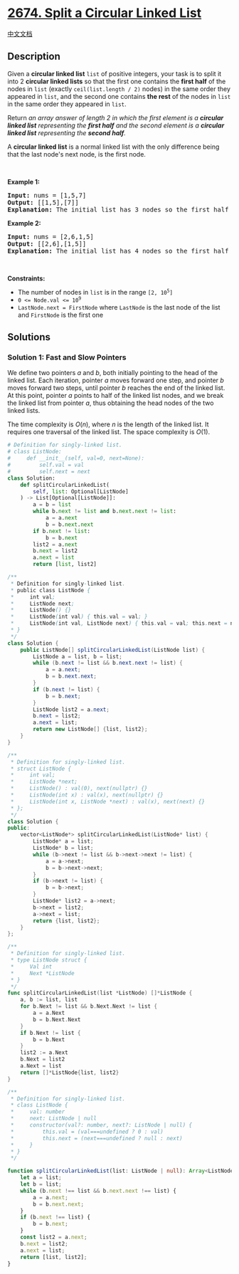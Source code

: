 # [2674. Split a Circular Linked List](https://leetcode.com/problems/split-a-circular-linked-list)

[中文文档](./solution/2600-2699/2674.Split%20a%20Circular%20Linked%20List/README.md)

<!-- tags:Linked List,Two Pointers -->

## Description

<p>Given a <strong>circular linked list</strong> <code>list</code> of positive integers, your task is to split it into 2 <strong>circular linked lists</strong> so that the first one contains the <strong>first half</strong> of the nodes in <code>list</code> (exactly <code>ceil(list.length / 2)</code> nodes) in the same order they appeared in <code>list</code>, and the second one contains <strong>the rest</strong> of the nodes in <code>list</code> in the same order they appeared in <code>list</code>.</p>

<p>Return <em>an array answer of length 2 in which the first element is a <strong>circular linked list</strong> representing the <strong>first half</strong> and the second element is a <strong>circular linked list</strong> representing the <strong>second half</strong>.</em></p>

<div>A <strong>circular linked list</strong> is a normal linked list with the only difference being that the last node&#39;s next node, is the first node.</div>

<p>&nbsp;</p>
<p><strong class="example">Example 1:</strong></p>

<pre>
<strong>Input:</strong> nums = [1,5,7]
<strong>Output:</strong> [[1,5],[7]]
<strong>Explanation:</strong> The initial list has 3 nodes so the first half would be the first 2 elements since ceil(3 / 2) = 2 and the rest which is 1 node is in the second half.
</pre>

<p><strong class="example">Example 2:</strong></p>

<pre>
<strong>Input:</strong> nums = [2,6,1,5]
<strong>Output:</strong> [[2,6],[1,5]]
<strong>Explanation:</strong> The initial list has 4 nodes so the first half would be the first 2 elements since ceil(4 / 2) = 2 and the rest which is 2 nodes are in the second half.
</pre>

<p>&nbsp;</p>
<p><strong>Constraints:</strong></p>

<ul>
	<li>The number of nodes in <code>list</code>&nbsp;is in the range <code>[2, 10<sup>5</sup>]</code></li>
	<li><code>0 &lt;= Node.val &lt;= 10<sup>9</sup></code></li>
	<li><font face="monospace"><code>LastNode.next = FirstNode</code></font> where <code>LastNode</code> is the last node of the list and <code>FirstNode</code> is the first one</li>
</ul>

## Solutions

### Solution 1: Fast and Slow Pointers

We define two pointers $a$ and $b$, both initially pointing to the head of the linked list. Each iteration, pointer $a$ moves forward one step, and pointer $b$ moves forward two steps, until pointer $b$ reaches the end of the linked list. At this point, pointer $a$ points to half of the linked list nodes, and we break the linked list from pointer $a$, thus obtaining the head nodes of the two linked lists.

The time complexity is $O(n)$, where $n$ is the length of the linked list. It requires one traversal of the linked list. The space complexity is $O(1)$.

<!-- tabs:start -->

```python
# Definition for singly-linked list.
# class ListNode:
#     def __init__(self, val=0, next=None):
#         self.val = val
#         self.next = next
class Solution:
    def splitCircularLinkedList(
        self, list: Optional[ListNode]
    ) -> List[Optional[ListNode]]:
        a = b = list
        while b.next != list and b.next.next != list:
            a = a.next
            b = b.next.next
        if b.next != list:
            b = b.next
        list2 = a.next
        b.next = list2
        a.next = list
        return [list, list2]
```

```java
/**
 * Definition for singly-linked list.
 * public class ListNode {
 *     int val;
 *     ListNode next;
 *     ListNode() {}
 *     ListNode(int val) { this.val = val; }
 *     ListNode(int val, ListNode next) { this.val = val; this.next = next; }
 * }
 */
class Solution {
    public ListNode[] splitCircularLinkedList(ListNode list) {
        ListNode a = list, b = list;
        while (b.next != list && b.next.next != list) {
            a = a.next;
            b = b.next.next;
        }
        if (b.next != list) {
            b = b.next;
        }
        ListNode list2 = a.next;
        b.next = list2;
        a.next = list;
        return new ListNode[] {list, list2};
    }
}
```

```cpp
/**
 * Definition for singly-linked list.
 * struct ListNode {
 *     int val;
 *     ListNode *next;
 *     ListNode() : val(0), next(nullptr) {}
 *     ListNode(int x) : val(x), next(nullptr) {}
 *     ListNode(int x, ListNode *next) : val(x), next(next) {}
 * };
 */
class Solution {
public:
    vector<ListNode*> splitCircularLinkedList(ListNode* list) {
        ListNode* a = list;
        ListNode* b = list;
        while (b->next != list && b->next->next != list) {
            a = a->next;
            b = b->next->next;
        }
        if (b->next != list) {
            b = b->next;
        }
        ListNode* list2 = a->next;
        b->next = list2;
        a->next = list;
        return {list, list2};
    }
};
```

```go
/**
 * Definition for singly-linked list.
 * type ListNode struct {
 *     Val int
 *     Next *ListNode
 * }
 */
func splitCircularLinkedList(list *ListNode) []*ListNode {
	a, b := list, list
	for b.Next != list && b.Next.Next != list {
		a = a.Next
		b = b.Next.Next
	}
	if b.Next != list {
		b = b.Next
	}
	list2 := a.Next
	b.Next = list2
	a.Next = list
	return []*ListNode{list, list2}
}
```

```ts
/**
 * Definition for singly-linked list.
 * class ListNode {
 *     val: number
 *     next: ListNode | null
 *     constructor(val?: number, next?: ListNode | null) {
 *         this.val = (val===undefined ? 0 : val)
 *         this.next = (next===undefined ? null : next)
 *     }
 * }
 */

function splitCircularLinkedList(list: ListNode | null): Array<ListNode | null> {
    let a = list;
    let b = list;
    while (b.next !== list && b.next.next !== list) {
        a = a.next;
        b = b.next.next;
    }
    if (b.next !== list) {
        b = b.next;
    }
    const list2 = a.next;
    b.next = list2;
    a.next = list;
    return [list, list2];
}
```

<!-- tabs:end -->

<!-- end -->
